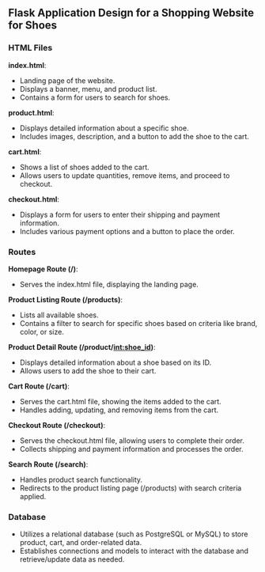 ## Flask Application Design for a Shopping Website for Shoes

### HTML Files

**index.html**:
- Landing page of the website.
- Displays a banner, menu, and product list.
- Contains a form for users to search for shoes.

**product.html**:
- Displays detailed information about a specific shoe.
- Includes images, description, and a button to add the shoe to the cart.

**cart.html**:
- Shows a list of shoes added to the cart.
- Allows users to update quantities, remove items, and proceed to checkout.

**checkout.html**:
- Displays a form for users to enter their shipping and payment information.
- Includes various payment options and a button to place the order.

### Routes

**Homepage Route (/)**:
- Serves the index.html file, displaying the landing page.

**Product Listing Route (/products)**:
- Lists all available shoes.
- Contains a filter to search for specific shoes based on criteria like brand, color, or size.

**Product Detail Route (/product/<int:shoe_id>)**:
- Displays detailed information about a shoe based on its ID.
- Allows users to add the shoe to their cart.

**Cart Route (/cart)**:
- Serves the cart.html file, showing the items added to the cart.
- Handles adding, updating, and removing items from the cart.

**Checkout Route (/checkout)**:
- Serves the checkout.html file, allowing users to complete their order.
- Collects shipping and payment information and processes the order.

**Search Route (/search)**:
- Handles product search functionality.
- Redirects to the product listing page (/products) with search criteria applied.

### Database

- Utilizes a relational database (such as PostgreSQL or MySQL) to store product, cart, and order-related data.
- Establishes connections and models to interact with the database and retrieve/update data as needed.